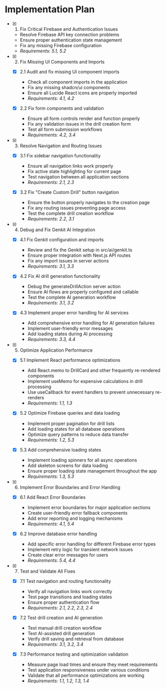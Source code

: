 # Implementation Plan

- [x] 1. Fix Critical Firebase and Authentication Issues


  - Resolve Firebase API key connection problems
  - Ensure proper authentication state management
  - Fix any missing Firebase configuration
  - _Requirements: 5.1, 5.2_




- [x] 2. Fix Missing UI Components and Imports
  - [x] 2.1 Audit and fix missing UI component imports
    - Check all component imports in the application
    - Fix any missing shadcn/ui components
    - Ensure all Lucide React icons are properly imported
    - _Requirements: 4.1, 4.2_

  - [x] 2.2 Fix form components and validation
    - Ensure all form controls render and function properly
    - Fix any validation issues in the drill creation form
    - Test all form submission workflows
    - _Requirements: 4.2, 3.4_

- [x] 3. Resolve Navigation and Routing Issues
  - [x] 3.1 Fix sidebar navigation functionality
    - Ensure all navigation links work properly
    - Fix active state highlighting for current page
    - Test navigation between all application sections
    - _Requirements: 2.1, 2.3_

  - [x] 3.2 Fix "Create Custom Drill" button navigation
    - Ensure the button properly navigates to the creation page
    - Fix any routing issues preventing page access
    - Test the complete drill creation workflow
    - _Requirements: 2.2, 3.1_



- [x] 4. Debug and Fix Genkit AI Integration
  - [x] 4.1 Fix Genkit configuration and imports
    - Review and fix the Genkit setup in src/ai/genkit.ts
    - Ensure proper integration with Next.js API routes
    - Fix any import issues in server actions
    - _Requirements: 3.1, 3.3_

  - [x] 4.2 Fix AI drill generation functionality
    - Debug the generateDrillAction server action
    - Ensure AI flows are properly configured and callable
    - Test the complete AI generation workflow
    - _Requirements: 3.1, 3.2_

  - [x] 4.3 Implement proper error handling for AI services
    - Add comprehensive error handling for AI generation failures
    - Implement user-friendly error messages
    - Add loading states during AI processing
    - _Requirements: 3.3, 4.4_

- [x] 5. Optimize Application Performance
  - [x] 5.1 Implement React performance optimizations
    - Add React.memo to DrillCard and other frequently re-rendered components
    - Implement useMemo for expensive calculations in drill processing
    - Use useCallback for event handlers to prevent unnecessary re-renders
    - _Requirements: 1.1, 1.3_

  - [x] 5.2 Optimize Firebase queries and data loading
    - Implement proper pagination for drill lists
    - Add loading states for all database operations
    - Optimize query patterns to reduce data transfer
    - _Requirements: 1.2, 5.3_

  - [x] 5.3 Add comprehensive loading states
    - Implement loading spinners for all async operations
    - Add skeleton screens for data loading
    - Ensure proper loading state management throughout the app
    - _Requirements: 1.3, 5.3_

- [x] 6. Implement Error Boundaries and Error Handling
  - [x] 6.1 Add React Error Boundaries
    - Implement error boundaries for major application sections
    - Create user-friendly error fallback components
    - Add error reporting and logging mechanisms
    - _Requirements: 4.1, 5.4_

  - [x] 6.2 Improve database error handling
    - Add specific error handling for different Firebase error types
    - Implement retry logic for transient network issues
    - Create clear error messages for users
    - _Requirements: 5.4, 4.4_

- [x] 7. Test and Validate All Fixes
  - [x] 7.1 Test navigation and routing functionality
    - Verify all navigation links work correctly
    - Test page transitions and loading states
    - Ensure proper authentication flow
    - _Requirements: 2.1, 2.2, 2.3, 2.4_

  - [x] 7.2 Test drill creation and AI generation
    - Test manual drill creation workflow
    - Test AI-assisted drill generation
    - Verify drill saving and retrieval from database
    - _Requirements: 3.1, 3.2, 3.4_

  - [x] 7.3 Performance testing and optimization validation
    - Measure page load times and ensure they meet requirements
    - Test application responsiveness under various conditions
    - Validate that all performance optimizations are working
    - _Requirements: 1.1, 1.2, 1.3, 1.4_